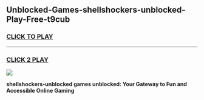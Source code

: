 
## Unblocked-Games-shellshockers-unblocked-Play-Free-t9cub
<h3>
<a href="https://premium76.site?title=shellshockers-unblocked&ref=12A">CLICK TO PLAY</a></h3>
<hr>

<h3>
<a href="https://premium76.site?title=shellshockers-unblocked&ref=12A">CLICK 2 PLAY</a>
  
</h3>

<a href="https://premium76.site?title=shellshockers-unblocked&ref=12A"><img src="https://clearcache.store/games.png"></a>


**shellshockers-unblocked games unblocked: Your Gateway to Fun and Accessible Online Gaming**
